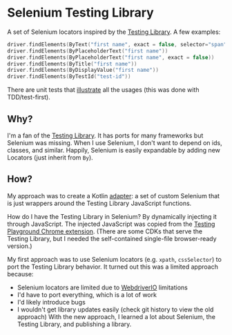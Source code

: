 # Selenium Testing Library

A set of Selenium locators inspired by the [Testing Library](http://testing-library.com/).
A few examples:
```kotlin
driver.findElements(ByText("first name", exact = false, selector="span"))
driver.findElements(ByPlaceholderText("first name"))
driver.findElements(ByPlaceholderText("first name", exact = false))
driver.findElements(ByTitle("first name"))
driver.findElements(ByDisplayValue("first name"))
driver.findElements(ByTestId("test-id"))
```
There are unit tests that [illustrate](https://medium.com/codex/towards-self-documenting-code-371364bdccbb) 
all the usages (this was done with TDD/test-first).

## Why?
I'm a fan of the [Testing Library](http://testing-library.com/).
It has ports for many frameworks but Selenium was missing.
When I use Selenium, I don't want to depend on ids, classes, and similar.
Happily, Selenium is easily expandable by adding new Locators (just inherit from `By`).

## How?
My approach was to create a Kotlin [adapter](https://en.wikipedia.org/wiki/Adapter_pattern):
a set of custom Selenium that is just wrappers around the Testing Library JavaScript functions.

How do I have the Testing Library in Selenium? By dynamically injecting it through JavaScript.
The injected JavaScript was copied from the [Testing Playground Chrome extension](https://chrome.google.com/webstore/detail/testing-playground/hejbmebodbijjdhflfknehhcgaklhano).
(There are some CDKs that serve the Testing Library, 
but I needed the self-contained single-file browser-ready version.)

My first approach was to use Selenium locators (e.g. `xpath`, `cssSelector`) to port the Testing Library behavior.
It turned out this was a limited approach because:
- Selenium locators are limited due to [WebdriverIO](https://webdriver.io/) limitations
- I'd have to port everything, which is a lot of work
- I'd likely introduce bugs
- I wouldn't get library updates easily
(check git history to view the old approach)
With the new approach, I learned a lot about Selenium, the Testing Library, and publishing a library.
